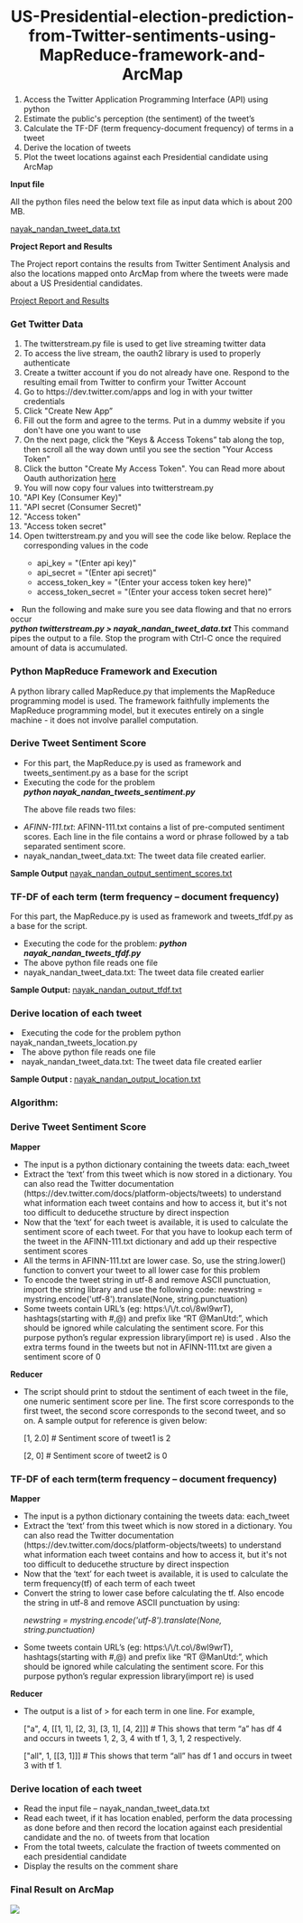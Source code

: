 <h1 align="center">US-Presidential-election-prediction-from-Twitter-sentiments-using-MapReduce-framework-and-ArcMap</h1>
<ol>
<li> Access the Twitter Application Programming Interface (API) using python</li>
<li>Estimate the public's perception (the sentiment) of the tweet’s</li> 
<li>Calculate the TF-DF (term frequency-document frequency) of terms in a tweet</li> 
<li>Derive the location of tweets</li>
<li>Plot the tweet locations against each Presidential candidate using ArcMap</li>  
</ol>

<strong>Input file</strong>

All the python files need the below text file as input data which is about 200 MB.

<a href="https://drive.google.com/folderview?id=0BxdLbeUsfPFvS1ZBMDh1OFU0bzA&usp=sharing">nayak_nandan_tweet_data.txt </a>

<strong>Project Report and Results</strong>

The Project report contains the results from Twitter Sentiment Analysis and also the locations mapped onto ArcMap from where the tweets were made about a US Presidential candidates.

<a href="https://github.com/NandanNayak/US-Presidential-election-prediction-from-Twitter-sentiments-using-MapReduce-framework-and-ArcMap/blob/master/Project_Report_And_Results.pdf">Project Report and Results</a>

<h3>Get Twitter Data</h3>
<ol>
<li>The twitterstream.py file is used to get live streaming twitter data</li>
<li>To access the live stream, the oauth2 library is used to properly authenticate</li> 
<li>Create a twitter account if you do not already have one. Respond to the resulting email from Twitter to confirm your Twitter Account</li>
<li>Go to https://dev.twitter.com/apps and log in with your twitter credentials</li>
<li>Click "Create New App”</li>
<li>Fill out the form and agree to the terms. Put in a dummy website if you don't have one you want to use</li>
<li>On the next page, click the “Keys & Access Tokens” tab along the top, then scroll all the way down until you see the section "Your Access Token"</li>
<li>Click the button "Create My Access Token". You can Read more about Oauth authorization <a href="https://pypi.python.org/pypi/oauth2/">here</a></li>
<li>You will now copy four values into twitterstream.py</li>
<li>"API Key (Consumer Key)"</li>
<li>"API secret (Consumer Secret)"</li>
<li>"Access token"</li>
<li>"Access token secret"</li>
<li>Open twitterstream.py and you will see the code like below. Replace the corresponding values in the code</li>
<ul>
<li>api_key = "(Enter api key)"</li>
<li>api_secret = "(Enter api secret)"</li>
<li>access_token_key = "(Enter your access token key here)"</li>
<li>access_token_secret = "(Enter your access token secret here)”</li>
</ol>
<li>Run the following and make sure you see data flowing and that no errors occur</li></ol>
<strong><em>python twitterstream.py > nayak_nandan_tweet_data.txt</em></strong>
This command pipes the output to a file. Stop the program with Ctrl-C once the required amount of data is accumulated.

<h3>Python MapReduce Framework and Execution</h3>
A python library called MapReduce.py that implements the MapReduce programming model is used. The framework faithfully implements the MapReduce programming model, but it executes entirely on a single machine - it does not involve parallel computation.


<h3>Derive Tweet Sentiment Score</h3>
<ul>
<li> For this part, the MapReduce.py is used as framework and tweets_sentiment.py as a base for the script</li>
<li>Executing the code for the problem</li>
<strong><em>python nayak_nandan_tweets_sentiment.py</em></strong>

<p>The above file reads two files:
<li><em>AFINN-111.txt</em>: AFINN-111.txt contains a list of pre-computed sentiment scores. Each line in the file contains a word or phrase followed by a tab separated sentiment score. </li>
<li>nayak_nandan_tweet_data.txt: The tweet data file created earlier.</li></ul></p>

<strong>Sample Output</strong>
<a href="https://github.com/NandanNayak/US-Presidential-election-prediction-from-Twitter-sentiments-using-MapReduce-framework-and-ArcMap/blob/master/nayak_nandan_output_sentiment_scores.txt">nayak_nandan_output_sentiment_scores.txt</a>

<h3> TF-DF of each term (term frequency – document frequency)</h3>

For this part, the MapReduce.py is used as framework and tweets_tfdf.py as a base for the script.
<ul>
<li>Executing the code for the problem:
<strong><em>python nayak_nandan_tweets_tfdf.py</em></strong>
<li>The above python file reads one file</li>
<li>nayak_nandan_tweet_data.txt: The tweet data file created earlier</li>
</ul>
<strong>Sample Output:</strong>
<a href="https://github.com/NandanNayak/US-Presidential-election-prediction-from-Twitter-sentiments-using-MapReduce-framework-and-ArcMap/blob/master/nayak_nandan_output_tfdf.txt">nayak_nandan_output_tfdf.txt</a>

<h3> Derive location of each tweet</h3>
</ul>
<li>Executing the code for the problem
python nayak_nandan_tweets_location.py 
<li>The above python file reads one file</li>
<li>nayak_nandan_tweet_data.txt: The tweet data file created earlier</li>
</ul>

<strong>Sample Output : </strong>
<a href="https://github.com/NandanNayak/US-Presidential-election-prediction-from-Twitter-sentiments-using-MapReduce-framework-and-ArcMap/blob/master/nayak_nandan_output_location.txt">nayak_nandan_output_location.txt</a>



<h3>Algorithm:</h3>
<h3>Derive Tweet Sentiment Score</h3>
<strong>Mapper</strong>
<ul>
<li>The input is a python dictionary containing the tweets data: each_tweet</li>
<li>Extract the ‘text’ from this tweet which is now stored in a dictionary. You can also read the Twitter documentation (https://dev.twitter.com/docs/platform-objects/tweets) to understand what information each tweet contains and how to access it, but it's not too difficult to deducethe structure by direct inspection</li>
<li>Now that the ‘text’ for each tweet is available, it is used to calculate the sentiment score of each tweet. For that you have to lookup each term of the tweet in the AFINN-111.txt dictionary and add up their respective sentiment scores</li>
<li>All the terms in AFINN-111.txt are lower case. So, use the string.lower() function to convert your tweet to all lower case for this problem</li>
<li>To encode the tweet string in utf-8 and remove ASCII punctuation, import the string library and use the following code:
newstring = mystring.encode('utf-8').translate(None, string.punctuation)</li>
<li>Some tweets contain URL’s (eg: https:\/\/t.co\/8wl9wrT), hashtags(starting with #,@) and prefix like “RT @ManUtd:”, which should be ignored while calculating the sentiment score. For this purpose python’s  regular expression library(import re) is used . Also the extra terms found in the tweets but not in AFINN-111.txt are given a sentiment score of 0</li>
</ul>
<strong>Reducer</strong>
<ul>
<li>The script should print to stdout the sentiment of each tweet in the file, one numeric sentiment score per line. The first score corresponds to the first tweet, the second score corresponds to the second tweet, and so on. A sample output for reference is given below:
<p>[1, 2.0] # Sentiment score of tweet1 is 2</p>
<p>[2, 0] # Sentiment score of tweet2 is 0</p></li>
</ul>


<h3>TF-DF of each term(term frequency – document frequency)</h3>
<strong>Mapper</strong>
<ul>
<li>The input is a python dictionary containing the tweets data: each_tweet</li>
<li>Extract the ‘text’ from this tweet which is now stored in a dictionary. You can also read the Twitter documentation (https://dev.twitter.com/docs/platform-objects/tweets) to understand what information each tweet contains and how to access it, but it's not too difficult to deducethe structure by direct inspection</li>
<li>Now that the ‘text’ for each tweet is available, it is used to calculate the term frequency(tf) of each term of each tweet</li>
<li>Convert the string to lower case before calculating the tf. Also encode the string in utf-8 and remove ASCII punctuation by using:
<p><em>newstring = mystring.encode('utf-8').translate(None, string.punctuation)</em></p>
<li>Some tweets contain URL’s (eg: https:\/\/t.co\/8wl9wrT), hashtags(starting with #,@) and prefix like “RT @ManUtd:”, which should be ignored while calculating the sentiment score. For this purpose python’s  regular expression library(import re) is used</li>
</ul>

<strong>Reducer</strong>
<ul>
<li>The output is a list of <term, df, a list of <tweet_no,tf>> for each term in one line.  For example,
<p>["a", 4, [[1, 1], [2, 3], [3, 1], [4, 2]]] # This shows that term “a” has df 4 and occurs in tweets 1, 2, 3, 4 with tf 1, 3, 1, 2 respectively.</p>
<p>["all", 1, [[3, 1]]] # This shows that term “all” has df 1 and occurs in tweet 3 with tf 1.</p></li>
</ul>

<h3> Derive location of each tweet</h3>
<ul>
<li>Read the input file – nayak_nandan_tweet_data.txt</li>
<li>Read each tweet, if it has location enabled, perform the data processing as done before and then record the location against each presidential candidate and the no. of tweets from that location</li>
<li>From the total tweets, calculate the fraction of tweets commented on each presidential candidate</li>
<li>Display the results on the comment share</li>
</ul>

<h3>Final Result on ArcMap</h3>
<img src="https://github.com/NandanNayak/US-Presidential-election-prediction-from-Twitter-sentiments-using-MapReduce-framework-and-ArcMap/blob/master/ResultOnArcMap.png" />
